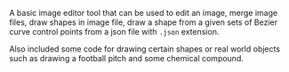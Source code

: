 A basic image editor tool that can be used to edit an image, merge image files, draw shapes in image file, draw a shape from a given sets of Bezier curve control points from a json file with `.json` extension.

Also included some code for drawing certain shapes or real world objects such as drawing a football pitch and some chemical compound.
